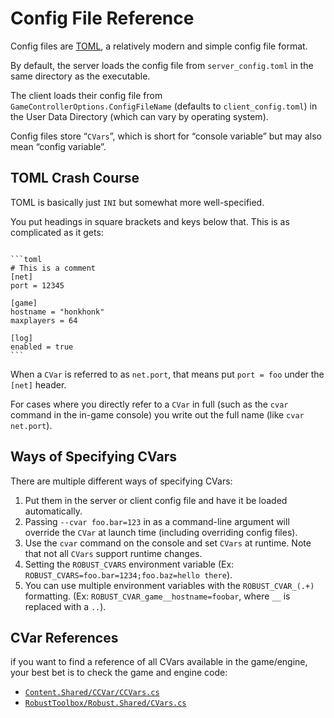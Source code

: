 # Config File Reference

Config files are [TOML](https://toml.io/), a relatively modern and simple config file format. 

By default, the server loads the config file from `server_config.toml` in the same directory as the executable. 

The client loads their config file from `GameControllerOptions.ConfigFileName` (defaults to `client_config.toml`) in the User Data Directory (which can vary by operating system).

Config files store “`CVars`”, which is short for “console variable” but may also mean “config variable”.

## TOML Crash Course

TOML is basically just `INI` but somewhat more well-specified.

You put headings in square brackets and keys below that. This is as complicated as it gets:

``````admonish example

```toml
# This is a comment
[net]
port = 12345

[game]
hostname = "honkhonk"
maxplayers = 64

[log]
enabled = true
```
``````

When a `CVar` is referred to as `net.port`, that means put `port = foo` under the `[net]` header.

For cases where you directly refer to a `CVar` in full (such as the `cvar` command in the in-game console) you write out the full name (like `cvar net.port`).

## Ways of Specifying CVars

There are multiple different ways of specifying CVars:

1. Put them in the server or client config file and have it be loaded automatically.
2. Passing `--cvar foo.bar=123` in as a command-line argument will override the `CVar` at launch time (including overriding config files).
3. Use the `cvar` command on the console and set `CVars` at runtime. Note that not all `CVars` support runtime changes.
4. Setting the `ROBUST_CVARS` environment variable (Ex: `ROBUST_CVARS=foo.bar=1234;foo.baz=hello there`).
5. You can use multiple environment variables with the `ROBUST_CVAR_(.+)` formatting. (Ex: `ROBUST_CVAR_game__hostname=foobar`, where `__` is replaced with a `..`).

## CVar References

if you want to find a reference of all CVars available in the game/engine, your best bet is to check the game and engine code:

- [`Content.Shared/CCVar/CCVars.cs`](https://github.com/space-wizards/space-station-14/tree/master/Content.Shared/CCVar/CCVars.cs)
- [`RobustToolbox/Robust.Shared/CVars.cs`](https://github.com/space-wizards/RobustToolbox/tree/master/Robust.Shared/CVars.cs)